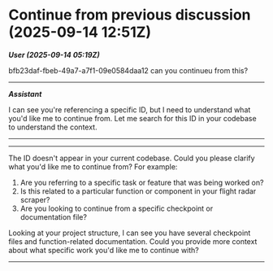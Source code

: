 <!-- Generated by SpecStory -->

# Continue from previous discussion (2025-09-14 12:51Z)

_**User (2025-09-14 05:19Z)**_

bfb23daf-fbeb-49a7-a7f1-09e0584daa12 can you continueu from this?

---

_**Assistant**_

I can see you're referencing a specific ID, but I need to understand what you'd like me to continue from. Let me search for this ID in your codebase to understand the context.


---



---

The ID doesn't appear in your current codebase. Could you please clarify what you'd like me to continue from? For example:

1. Are you referring to a specific task or feature that was being worked on?
2. Is this related to a particular function or component in your flight radar scraper?
3. Are you looking to continue from a specific checkpoint or documentation file?

Looking at your project structure, I can see you have several checkpoint files and function-related documentation. Could you provide more context about what specific work you'd like me to continue with?

---

